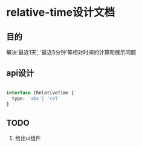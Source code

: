 # relative-time设计文档

## 目的
解决‘最近1天’, ‘最近5分钟’等相对时间的计算和展示问题

## api设计
```ts

interface IRelativeTime {
  type: 'abs'| 'rel'
}

```

## TODO
1. 给出ui组件
